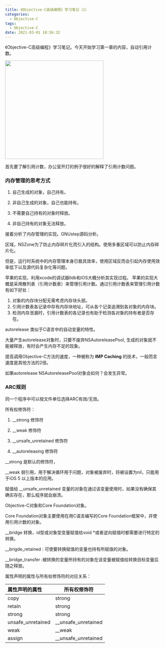```yaml
---
title: 《Objective-C高级编程》学习笔记（1）
categories:
  - Objective-C
tags:
  - Objective-C
date: 2021-03-01 18:56:32
---
```


《Objective-C高级编程》学习笔记。今天开始学习第一章的内容，自动引用计数。

<!-- more -->

<img src="01.png" width=320px>

首先要了解引用计数，办公室开灯的例子很好的解释了引用计数问题。

### 内存管理的思考方式

1. 自己生成的对象，自己持有。

2. 非自己生成的对象，自己也能持有。

3. 不需要自己持有的对象时释放。

4. 非自己持有的对象无法释放。

接着分析了内存管理的实现。GNUstep源码分析。

区域，NSZone为了防止内存碎片化而引入的结构。使用多重区域可以防止内存碎片化。

但是，运行时系统中的内存管理本身已极具效率，使用区域反而会引起内存使用效率低下以及源代码复杂化等问题。

苹果的实现，利用xcode的调试器lldb和iOS大概分析其实现过程。 苹果的实现大概是采用散列表（引用计数表）来管理引用计数。通过引用计数表来管理引用计数有如下好处：

1. 对象的内存块分配无需考虑内存块头部。
2. 引用计数表各记录中存有内存块地址，可从各个记录追溯到各对象的内存块。
3. 检测内存泄漏时，引用计数表的各记录也有助于检测各对象的持有者是否存在。

autorelease 类似于C语言中的自动变量的特性。 

大量产生autorelease对象时，只要不废弃NSAutoreleasePool, 生成的对象就不能被释放，有时会产生内存不足的现象。

提高调用Objective-C方法的速度，一种被称为 **IMP Caching** 的技术，一般而言速度是其他方法的2倍。

如果autorelease NSAutoreleasePool对象会如何？会发生异常。

### ARC规则

同一个程序中可以按文件单位选择ARC有效/无效。

所有权修饰符：

1. __strong 修饰符

2. __weak 修饰符

3. __unsafe_unretained 修饰符

4. __autoreleasing 修饰符

__strong 是默认的修饰符，

__weak 弱引用，用于解决循环用于问题，对象被废弃时，将被设置为nil，只能用于iOS 5 以上版本的应用。

赋值给 __unsafe_unretained 变量的对象在通过该变量使用时，如果没有确保其确实存在，那么程序就会崩溃。

Objective-C对象和Core Foundation对象。

Core Foundation对象主要使用在用C语言编写的Core Foundation框架中，并使用引用计数的对象。

__bridge 转换，id型或对象型变量赋值给void *或者逆向赋值时都需要进行特定的转换。

__brigde_retained : 可使要转换赋值的变量也持有所赋值的对象。

__bridge_transfer :被转换的变量所持有的对象在该变量被赋值给转换目标变量后随之释放。

属性声明的属性与所有权修饰符的对应关系：

| 属性声明的属性    | 所有权修饰符        |
| :---------------- | ------------------- |
| copy              | strong              |
| retain            | strong              |
| strong            | strong              |
| unsafe_unretained | __unsafe_unretained |
| weak              | __weak              |
| assign            | __unsafe_unretained |

